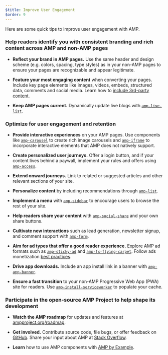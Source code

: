 ```yaml
---
$title: Improve User Engagement
$order: 9
---
```

Here are some quick tips to improve user engagement with AMP.

### Help readers identify you with consistent branding and rich content across AMP and non-AMP pages

- **Reflect your brand in AMP pages.** Use the same header and design scheme (e.g. colors, spacing, type styles) as in your non-AMP pages to ensure your pages are recognizable and appear legitimate.

- **Feature your most engaging content** when converting your pages. Include key page elements like images, videos, embeds, structured data, comments and social media. Learn how to [include 3rd-party content](https://www.ampproject.org/docs/guides/third_party_components). 

- **Keep AMP pages current.** Dynamically update live blogs with [`amp-live-list`](https://www.ampproject.org/docs/reference/components/amp-live-list).

### Optimize for user engagement and retention

- **Provide interactive experiences** on your AMP pages. Use components like [`amp-carousel`](https://www.ampproject.org/docs/reference/components/amp-carousel) to create rich image carousels and [`amp-iframe`](https://www.ampproject.org/docs/reference/components/amp-iframe) to 
incorporate interactive elements that AMP does not natively support.

- **Create personalized user journeys.** Offer a login button, and if your content 
lives behind a paywall, implement your rules and offers using [`amp-access`](https://www.ampproject.org/docs/reference/components/amp-access). 

- **Extend onward journeys.** Link to related or suggested articles and other 
relevant sections of your site. 

- **Personalize content** by including recommendations through [`amp-list`](https://www.ampproject.org/docs/reference/components/amp-list).

- **Implement a menu** with [`amp-sidebar`](https://www.ampproject.org/docs/reference/components/amp-sidebar) to encourage users to browse the rest 
of your site.

- **Help readers share your content** with [`amp-social-share`](https://www.ampproject.org/docs/reference/components/amp-social-share) and your 
own share buttons.

- **Cultivate new interactions** such as lead generation, newsletter signup, and 
comment support with [`amp-form`](https://www.ampproject.org/docs/reference/components/amp-form).

- **Aim for ad types that offer a good reader experience.** Explore AMP ad 
formats such as [`amp-sticky-ad`](https://www.ampproject.org/docs/reference/components/amp-sticky-ad) and [`amp-fx-flying-carpet`](https://www.ampproject.org/docs/reference/components/amp-fx-flying-carpet). Follow ads 
monetization [best practices](/docs/guides/ads/ads_tips.html).

- **Drive app downloads.** Include an app install link in a banner with 
[`amp-app-banner`](https://www.ampproject.org/docs/reference/components/amp-app-banner).

- **Ensure a fast transition** to your non-AMP Progressive Web App (PWA) site for 
readers. Use [`amp-install-serviceworker`](https://www.ampproject.org/docs/reference/components/amp-install-serviceworker) to populate your cache.

### Participate in the open-source AMP Project to help shape its development

- **Watch the AMP roadmap** for updates and features at [ampproject.org/roadmap](https://www.ampproject.org/roadmap).

- **Get involved.** Contribute source code, file bugs, or offer feedback 
on [GitHub](https://github.com/ampproject/amphtml/blob/master/CONTRIBUTING.md). Share your input about AMP at [Stack Overflow](https://stackoverflow.com/questions/tagged/amp-html).

- **Learn** how to use AMP components with [AMP by Example](https://ampbyexample.com/).
